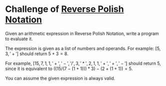# Challenge of [Reverse Polish Notation](https://en.wikipedia.org/wiki/Reverse_Polish_notation)

Given an arithmetic expression in Reverse Polish Notation, write a program to evaluate it.

The expression is given as a list of numbers and operands. For example: $[5, 3, '+']$ should return $5 + 3 = 8$.

For example, $[15, 7, 1, 1, '+', '-', '/', 3, '*', 2, 1, 1, '+', '+', '-']$ should return $5$, since it is equivalent to $((15 / (7 - (1 + 1))) * 3) - (2 + (1 + 1)) = 5$.

You can assume the given expression is always valid.
